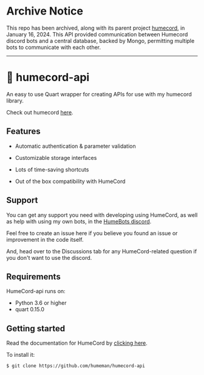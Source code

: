 # Archive Notice
This repo has been archived, along with its parent project [humecord](https://github.com/humeman/humecord), in January 16, 2024. This API provided communication between Humecord discord bots and a central database, backed by Mongo, permitting multiple bots to communicate with each other.

---

# 🤖 humecord-api
An easy to use Quart wrapper for creating APIs for use with my humecord library.

Check out humecord [here](https://github.com/humeman/humecord).

## Features
* Automatic authentication & parameter validation

* Customizable storage interfaces

* Lots of time-saving shortcuts

* Out of the box compatibility with HumeCord

## Support
You can get any support you need with developing using HumeCord, as well as help with using my own bots, in the [HumeBots discord](https://discord.gg/nhaRXY28Yn).

Feel free to create an issue here if you believe you found an issue or improvement in the code itself.

And, head over to the Discussions tab for any HumeCord-related question if you don't want to use the discord.

## Requirements
HumeCord-api runs on:
* Python 3.6 or higher
* quart 0.15.0

## Getting started
Read the documentation for HumeCord by [clicking here](docs).

To install it:
```sh
$ git clone https://github.com/humeman/humecord-api
```
